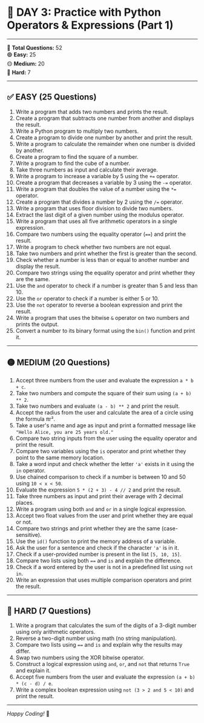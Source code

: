 # 🐍 DAY 3: Practice with Python Operators & Expressions (Part 1)

---

🔹 **Total Questions:** 52  
🟢 **Easy:** 25  
🟡 **Medium:** 20  
🔴 **Hard:** 7  

---

## ✅ EASY (25 Questions)

1. Write a program that adds two numbers and prints the result.  
2. Create a program that subtracts one number from another and displays the result.  
3. Write a Python program to multiply two numbers.  
4. Create a program to divide one number by another and print the result.  
5. Write a program to calculate the remainder when one number is divided by another.  
6. Create a program to find the square of a number.  
7. Write a program to find the cube of a number.  
8. Take three numbers as input and calculate their average.  
9. Write a program to increase a variable by 5 using the `+=` operator.  
10. Create a program that decreases a variable by 3 using the `-=` operator.  
11. Write a program that doubles the value of a number using the `*=` operator.  
12. Create a program that divides a number by 2 using the `/=` operator.  
13. Write a program that uses floor division to divide two numbers.  
14. Extract the last digit of a given number using the modulus operator.  
15. Write a program that uses all five arithmetic operators in a single expression.  
16. Compare two numbers using the equality operator (`==`) and print the result.  
17. Write a program to check whether two numbers are not equal.  
18. Take two numbers and print whether the first is greater than the second.  
19. Check whether a number is less than or equal to another number and display the result.  
20. Compare two strings using the equality operator and print whether they are the same.  
21. Use the `and` operator to check if a number is greater than 5 and less than 10.  
22. Use the `or` operator to check if a number is either 5 or 10.  
23. Use the `not` operator to reverse a boolean expression and print the result.  
24. Write a program that uses the bitwise `&` operator on two numbers and prints the output.  
25. Convert a number to its binary format using the `bin()` function and print it.  

---

## 🟡 MEDIUM (20 Questions)

1. Accept three numbers from the user and evaluate the expression `a * b + c`.  
2. Take two numbers and compute the square of their sum using `(a + b) ** 2`.  
3. Take two numbers and evaluate `(a - b) ** 2` and print the result.  
4. Accept the radius from the user and calculate the area of a circle using the formula πr².  
5. Take a user's name and age as input and print a formatted message like `"Hello Alice, you are 25 years old."`  
6. Compare two string inputs from the user using the equality operator and print the result.  
7. Compare two variables using the `is` operator and print whether they point to the same memory location.  
8. Take a word input and check whether the letter `'a'` exists in it using the `in` operator.  
9. Use chained comparison to check if a number is between 10 and 50 using `10 < x < 50`.  
10. Evaluate the expression `5 * (2 + 3) - 4 // 2` and print the result.  
11. Take three numbers as input and print their average with 2 decimal places.  
12. Write a program using both `and` and `or` in a single logical expression.  
13. Accept two float values from the user and print whether they are equal or not.  
14. Compare two strings and print whether they are the same (case-sensitive).  
15. Use the `id()` function to print the memory address of a variable.  
16. Ask the user for a sentence and check if the character `'a'` is in it.  
17. Check if a user-provided number is present in the list `[5, 10, 15]`.  
18. Compare two lists using both `==` and `is` and explain the difference.  
19. Check if a word entered by the user is not in a predefined list using `not in`.  
20. Write an expression that uses multiple comparison operators and print the result.  

---

## 🔴 HARD (7 Questions)

1. Write a program that calculates the sum of the digits of a 3-digit number using only arithmetic operators.  
2. Reverse a two-digit number using math (no string manipulation).  
3. Compare two lists using `==` and `is` and explain why the results may differ.  
4. Swap two numbers using the XOR bitwise operator.  
5. Construct a logical expression using `and`, `or`, and `not` that returns `True` and explain it.  
6. Accept five numbers from the user and evaluate the expression `(a + b) * (c - d) / e`.  
7. Write a complex boolean expression using `not (3 > 2 and 5 < 10)` and print the result.  

---

*Happy Coding!* 🚀
